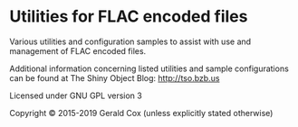 Utilities for FLAC encoded files
================================

Various utilities and configuration samples to assist with use and
management of FLAC encoded files.

Additional information concerning listed utilities and sample configurations
can be found at The Shiny Object Blog:  http://tso.bzb.us

Licensed under GNU GPL version 3

Copyright © 2015-2019 Gerald Cox (unless explicitly stated otherwise)
